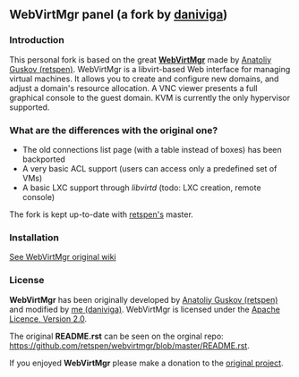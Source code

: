 ## WebVirtMgr panel \(a fork by [daniviga](http://daniele.vigano.me)\)

### Introduction

This personal fork is based on the great [**WebVirtMgr**](https://github.com/retspen/webvirtmgr/) made by [Anatoliy Guskov \(retspen\)](https://github.com/retspen/webvirtmgr). WebVirtMgr is a libvirt-based Web interface for managing virtual machines. It allows you to create and configure new domains, and adjust a domain's resource allocation. A VNC viewer presents a full graphical console to the guest domain. KVM is currently the only hypervisor supported.

### What are the differences with the original one?

* The old connections list page (with a table instead of boxes) has been backported
* A very basic ACL support (users can access only a predefined set of VMs)
* A basic LXC support through _libvirtd_ (todo: LXC creation, remote console)

The fork is kept up-to-date with [retspen's](https://github.com/retspen) master.

### Installation

[See WebVirtMgr original wiki](https://github.com/retspen/webvirtmgr/wiki/)

### License

**WebVirtMgr** has been originally developed by [Anatoliy Guskov \(retspen\)](https://github.com/retspen) and modified by [me \(daniviga\)](http://daniele.vigano.me).
WebVirtMgr is licensed under the [Apache Licence, Version 2.0](http://www.apache.org/licenses/LICENSE-2.0.html).

The original __README.rst__ can be seen on the orginal repo: https://github.com/retspen/webvirtmgr/blob/master/README.rst.

If you enjoyed **WebVirtMgr** please make a donation to the [original project](https://github.com/retspen/webvirtmgr/).
